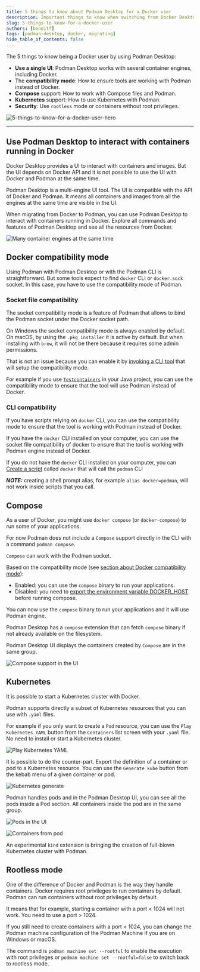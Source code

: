 ```yaml
---
title: 5 things to know about Podman Desktop for a Docker user
description: Important things to know when switching from Docker Desktop to Podman Desktop
slug: 5-things-to-know-for-a-docker-user
authors: [benoitf]
tags: [podman-desktop, docker, migrating]
hide_table_of_contents: false
---
```


The 5 things to know being a Docker user by using Podman Desktop:

- **Use a single UI**: Podman Desktop works with several container engines, including Docker.
- The **compatibility mode**: How to ensure tools are working with Podman instead of Docker.
- **Compose** support: How to work with Compose files and Podman.
- **Kubernetes** support: How to use Kubernetes with Podman.
- **Security**: Use `rootless` mode or containers without root privileges.

![5-things-to-know-for-a-docker-user-hero](img/5-things-to-know-for-a-docker-user/5-things-to-know-for-a-docker-user-hero.png)

<!--truncate-->

---

## Use Podman Desktop to interact with containers running in Docker

Docker Desktop provides a UI to interact with containers and images. But the UI depends on Docker API and it is not possible to use the UI with Docker and Podman at the same time.

Podman Desktop is a multi-engine UI tool. The UI is compatible with the API of Docker and Podman. It means all containers and images from all the engines at the same time are visible in the UI.

When migrating from Docker to Podman, you can use Podman Desktop to interact with containers running in Docker. Explore all commands and features of Podman Desktop and see all the resources from Docker.

![Many container engines at the same time](img/5-things-to-know-for-a-docker-user/multiple-container-engines.png)

## Docker compatibility mode

Using Podman with Podman Desktop or with the Podman CLI is straightforward. But some tools expect to find `docker` CLI or `docker.sock` socket. In this case, you have to use the compatibility mode of Podman.

### Socket file compatibility

The socket compatibility mode is a feature of Podman that allows to bind the Podman socket under the Docker socket path.

On Windows the socket compatibility mode is always enabled by default. On macOS, by using the `.pkg installer` it is active by default. But when installing with `brew`, it will not be there because it requires some admin permissions.

That is not an issue because you can enable it by [invoking a CLI tool](https://podman-desktop.io/docs/migrating-from-docker/using-podman-mac-helper) that will setup the compatibility mode.

For example if you use [`Testcontainers`](https://www.testcontainers.com/) in your Java project, you can use the compatibility mode to ensure that the tool will use Podman instead of Docker.

### CLI compatibility

If you have scripts relying on `docker` CLI, you can use the compatibility mode to ensure that the tool is working with Podman instead of Docker.

If you have the `docker` CLI installed on your computer, you can use the socket file compatibility of docker to ensure that the tool is working with Podman engine instead of Docker.

If you do not have the `docker` CLI installed on your computer, you can [Create a script](https://podman-desktop.io/docs/migrating-from-docker/emulating-docker-cli-with-podman) called `docker` that will call the `podman` CLI

**_NOTE:_** creating a shell prompt alias, for example `alias docker=podman`, will not work inside scripts that you call.

## Compose

As a user of Docker, you might use `docker compose` (or `docker-compose`) to run some of your applications.

For now Podman does not include a `Compose` support directly in the CLI with a command `podman compose`.

`Compose` can work with the Podman socket.

Based on the compatibility mode (see [section about Docker compatibility mode](#docker-compatibility-mode)):

- Enabled: you can use the `compose` binary to run your applications.
- Disabled: you need to [export the environment variable DOCKER_HOST](https://podman-desktop.io/docs/migrating-from-docker/using-the-docker_host-environment-variable) before running compose.

You can now use the `compose` binary to run your applications and it will use Podman engine.

Podman Desktop has a `compose` extension that can fetch `compose` binary if not already available on the filesystem.

Podman Desktop UI displays the containers created by `Compose` are in the same group.

![Compose support in the UI](img/5-things-to-know-for-a-docker-user/compose-containers-in-ui.png)

## Kubernetes

It is possible to start a Kubernetes cluster with Docker.

Podman supports directly a subset of Kubernetes resources that you can use with `.yaml` files.

For example if you only want to create a `Pod` resource, you can use the `Play Kubernetes YAML` button from the `Containers` list screen with your `.yaml` file. No need to install or start a Kubernetes cluster.

![Play Kubernetes YAML](img/5-things-to-know-for-a-docker-user/play-kubernetes-yaml.png)

It is possible to do the counter-part. Export the definition of a container or pod to a Kubernetes resource. You can use the `Generate kube` button from the kebab menu of a given container or pod.

![Kubernetes generate](img/5-things-to-know-for-a-docker-user/kube-generate.png)

Podman handles pods and in the Podman Desktop UI, you can see all the pods inside a Pod section. All containers inside the pod are in the same group.

![Pods in the UI](img/5-things-to-know-for-a-docker-user/pods-in-ui.png)

![Containers from pod](img/5-things-to-know-for-a-docker-user/containers-from-pod.png)

An experimental `kind` extension is bringing the creation of full-blown Kubernetes cluster with Podman.

## Rootless mode

One of the difference of Docker and Podman is the way they handle containers. Docker requires root privileges to run containers by default. Podman can run containers without root privileges by default.

It means that for example, starting a container with a port < 1024 will not work. You need to use a port > 1024.

If you still need to create containers with a port < 1024, you can change the Podman machine configuration of the Podman Machine if you are on Windows or macOS.

The command is `podman machine set --rootful` to enable the execution with root privileges or `podman machine set --rootful=false` to switch back to rootless mode.
